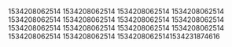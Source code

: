 1534208062514
1534208062514
1534208062514
1534208062514
1534208062514
1534208062514
1534208062514
1534208062514
1534208062514
1534208062514
1534208062514
1534208062514
1534208062514
1534208062514
15342080625141534231874616
